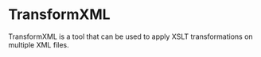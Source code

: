 # TransformXML
TransformXML is a tool that can be used to apply XSLT transformations on multiple XML files.
